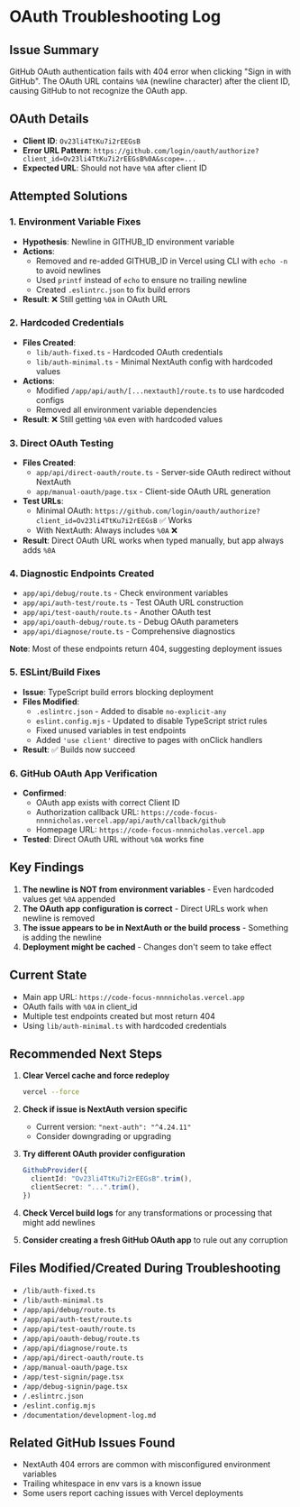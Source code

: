 # OAuth Troubleshooting Log

## Issue Summary
GitHub OAuth authentication fails with 404 error when clicking "Sign in with GitHub". The OAuth URL contains `%0A` (newline character) after the client ID, causing GitHub to not recognize the OAuth app.

## OAuth Details
- **Client ID**: `Ov23li4TtKu7i2rEEGsB`
- **Error URL Pattern**: `https://github.com/login/oauth/authorize?client_id=Ov23li4TtKu7i2rEEGsB%0A&scope=...`
- **Expected URL**: Should not have `%0A` after client ID

## Attempted Solutions

### 1. Environment Variable Fixes
- **Hypothesis**: Newline in GITHUB_ID environment variable
- **Actions**:
  - Removed and re-added GITHUB_ID in Vercel using CLI with `echo -n` to avoid newlines
  - Used `printf` instead of `echo` to ensure no trailing newline
  - Created `.eslintrc.json` to fix build errors
- **Result**: ❌ Still getting `%0A` in OAuth URL

### 2. Hardcoded Credentials
- **Files Created**:
  - `lib/auth-fixed.ts` - Hardcoded OAuth credentials
  - `lib/auth-minimal.ts` - Minimal NextAuth config with hardcoded values
- **Actions**:
  - Modified `/app/api/auth/[...nextauth]/route.ts` to use hardcoded configs
  - Removed all environment variable dependencies
- **Result**: ❌ Still getting `%0A` even with hardcoded values

### 3. Direct OAuth Testing
- **Files Created**:
  - `app/api/direct-oauth/route.ts` - Server-side OAuth redirect without NextAuth
  - `app/manual-oauth/page.tsx` - Client-side OAuth URL generation
- **Test URLs**:
  - Minimal OAuth: `https://github.com/login/oauth/authorize?client_id=Ov23li4TtKu7i2rEEGsB` ✅ Works
  - With NextAuth: Always includes `%0A` ❌
- **Result**: Direct OAuth URL works when typed manually, but app always adds `%0A`

### 4. Diagnostic Endpoints Created
- `app/api/debug/route.ts` - Check environment variables
- `app/api/auth-test/route.ts` - Test OAuth URL construction
- `app/api/test-oauth/route.ts` - Another OAuth test
- `app/api/oauth-debug/route.ts` - Debug OAuth parameters
- `app/api/diagnose/route.ts` - Comprehensive diagnostics

**Note**: Most of these endpoints return 404, suggesting deployment issues

### 5. ESLint/Build Fixes
- **Issue**: TypeScript build errors blocking deployment
- **Files Modified**:
  - `.eslintrc.json` - Added to disable `no-explicit-any`
  - `eslint.config.mjs` - Updated to disable TypeScript strict rules
  - Fixed unused variables in test endpoints
  - Added `'use client'` directive to pages with onClick handlers
- **Result**: ✅ Builds now succeed

### 6. GitHub OAuth App Verification
- **Confirmed**:
  - OAuth app exists with correct Client ID
  - Authorization callback URL: `https://code-focus-nnnnicholas.vercel.app/api/auth/callback/github`
  - Homepage URL: `https://code-focus-nnnnicholas.vercel.app`
- **Tested**: Direct OAuth URL without `%0A` works fine

## Key Findings

1. **The newline is NOT from environment variables** - Even hardcoded values get `%0A` appended
2. **The OAuth app configuration is correct** - Direct URLs work when newline is removed
3. **The issue appears to be in NextAuth or the build process** - Something is adding the newline
4. **Deployment might be cached** - Changes don't seem to take effect

## Current State
- Main app URL: `https://code-focus-nnnnicholas.vercel.app`
- OAuth fails with `%0A` in client_id
- Multiple test endpoints created but most return 404
- Using `lib/auth-minimal.ts` with hardcoded credentials

## Recommended Next Steps

1. **Clear Vercel cache and force redeploy**
   ```bash
   vercel --force
   ```

2. **Check if issue is NextAuth version specific**
   - Current version: `"next-auth": "^4.24.11"`
   - Consider downgrading or upgrading

3. **Try different OAuth provider configuration**
   ```typescript
   GithubProvider({
     clientId: "Ov23li4TtKu7i2rEEGsB".trim(),
     clientSecret: "...".trim(),
   })
   ```

4. **Check Vercel build logs** for any transformations or processing that might add newlines

5. **Consider creating a fresh GitHub OAuth app** to rule out any corruption

## Files Modified/Created During Troubleshooting
- `/lib/auth-fixed.ts`
- `/lib/auth-minimal.ts`
- `/app/api/debug/route.ts`
- `/app/api/auth-test/route.ts`
- `/app/api/test-oauth/route.ts`
- `/app/api/oauth-debug/route.ts`
- `/app/api/diagnose/route.ts`
- `/app/api/direct-oauth/route.ts`
- `/app/manual-oauth/page.tsx`
- `/app/test-signin/page.tsx`
- `/app/debug-signin/page.tsx`
- `/.eslintrc.json`
- `/eslint.config.mjs`
- `/documentation/development-log.md`

## Related GitHub Issues Found
- NextAuth 404 errors are common with misconfigured environment variables
- Trailing whitespace in env vars is a known issue
- Some users report caching issues with Vercel deployments